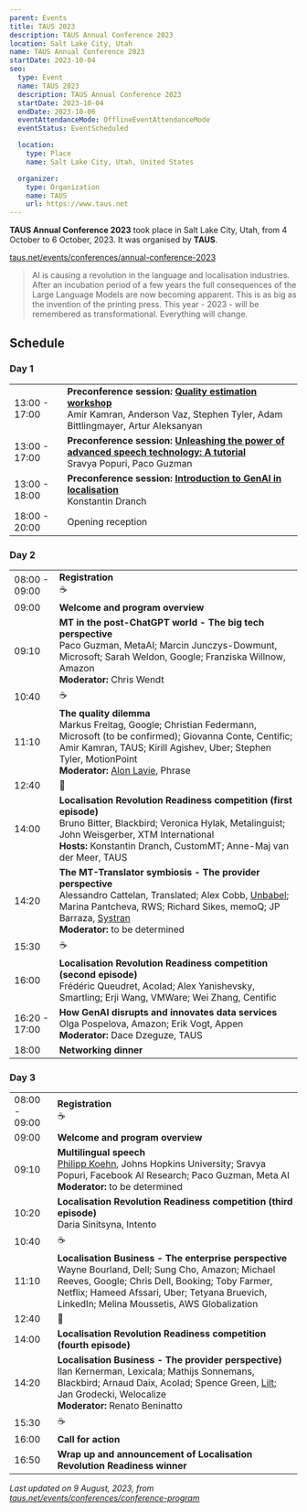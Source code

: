 ```yaml
---
parent: Events
title: TAUS 2023
description: TAUS Annual Conference 2023
location: Salt Lake City, Utah
name: TAUS Annual Conference 2023
startDate: 2023-10-04
seo:
  type: Event
  name: TAUS 2023
  description: TAUS Annual Conference 2023
  startDate: 2023-10-04
  endDate: 2023-10-06
  eventAttendanceMode: OfflineEventAttendanceMode
  eventStatus: EventScheduled

  location:
    type: Place
    name: Salt Lake City, Utah, United States

  organizer:
    type: Organization
    name: TAUS
    url: https://www.taus.net
---
```


**TAUS Annual Conference 2023** took place in Salt Lake City, Utah, from 4 October to 6 October, 2023.
It was organised by **TAUS**.

[taus.net/events/conferences/annual-conference-2023](https://www.taus.net/events/conferences/annual-conference-2023)

> AI is causing a revolution in the language and localisation industries. After an incubation period of a few years the full consequences of the Large Language Models are now becoming apparent. This is as big as the invention of the printing press. This year - 2023 - will be remembered as transformational. Everything will change.


## Schedule

### Day 1

|     |     |
| --- | --- |
| 13:00 - 17:00 | **Preconference session:** [**Quality estimation workshop**](https://www.taus.net/events/conferences/quality-estimation-workshop) <br>Amir Kamran, Anderson Vaz, Stephen Tyler, Adam Bittlingmayer, Artur Aleksanyan |
| 13:00 - 17:00 | **Preconference session:** [**Unleashing the power of advanced speech technology: A tutorial**](https://www.taus.net/events/conferences/unleashing-the-power-of-advanced-speech-technology-a-tutorial) <br>Sravya Popuri, Paco Guzman |
| 13:00 - 18:00 | **Preconference session:** [**Introduction to GenAI in localisation**](https://www.taus.net/events/conferences/genai-in-localisation) <br>Konstantin Dranch |
| 18:00 - 20:00 | Opening reception |

### Day 2

|     |     |
| --- | --- |
| 08:00 - 09:00 | **Registration** <br>☕️ |
| 09:00 | **Welcome and program overview** |
| 09:10 | **MT in the post-ChatGPT world - The big tech perspective** <br>Paco Guzman, MetaAI; Marcin Junczys-Dowmunt, Microsoft; Sarah Weldon, Google; Franziska Willnow, Amazon <br>**Moderator:** Chris Wendt |
| 10:40 | ☕️ |
| 11:10 | **The quality dilemma** <br>Markus Freitag, Google; Christian Federmann, Microsoft (to be confirmed); Giovanna Conte, Centific; Amir Kamran, TAUS; Kirill Agishev, Uber; Stephen Tyler, MotionPoint <br>**Moderator:** [Alon Lavie](/alon-lavie), Phrase |
| 12:40 | 🍴 |
| 14:00 | **Localisation Revolution Readiness competition (first episode)** <br>Bruno Bitter, Blackbird; Veronica Hylak, Metalinguist; John Weisgerber, XTM International <br>**Hosts:** Konstantin Dranch, CustomMT; Anne-Maj van der Meer, TAUS |
| 14:20 | **The MT-Translator symbiosis - The provider perspective** <br>Alessandro Cattelan, Translated; Alex Cobb, [Unbabel](/unbabel); Marina Pantcheva, RWS; Richard Sikes, memoQ; JP Barraza, [Systran](/systran) <br>**Moderator:** to be determined |
| 15:30 | ☕️ |
| 16:00 | **Localisation Revolution Readiness competition (second episode)** <br>Frédéric Queudret, Acolad; Alex Yanishevsky, Smartling; Erji Wang, VMWare; Wei Zhang, Centific |
| 16:20 - 17:00 | **How GenAI disrupts and innovates data services** <br>Olga Pospelova, Amazon; Erik Vogt, Appen <br>**Moderator:** Dace Dzeguze, TAUS |
| 18:00 | **Networking dinner** |

### Day 3

|     |     |
| --- | --- |
| 08:00 - 09:00 | **Registration** <br>☕️ |
| 09:00 | **Welcome and program overview** |
| 09:10 | **Multilingual speech** <br>[Philipp Koehn](/philipp-koehn), Johns Hopkins University; Sravya Popuri, Facebook AI Research; Paco Guzman, Meta AI <br>**Moderator:** to be determined |
| 10:20 | **Localisation Revolution Readiness competition (third episode)** <br>Daria Sinitsyna, Intento |
| 10:40 | ☕️ |
| 11:10 | **Localisation Business - The enterprise perspective** <br>Wayne Bourland, Dell; Sung Cho, Amazon; Michael Reeves, Google; Chris Dell, Booking; Toby Farmer, Netflix; Hameed Afssari, Uber; Tetyana Bruevich, LinkedIn; Melina Moussetis, AWS Globalization |
| 12:40 | 🍴 |
| 14:00 | **Localisation Revolution Readiness competition (fourth episode)** |
| 14:20 | **Localisation Business - The provider perspective)** <br>Ilan Kernerman, Lexicala; Mathijs Sonnemans, Blackbird;  Arnaud Daix, Acolad; Spence Green, [Lilt](/lilt); Jan Grodecki, Welocalize <br>**Moderator:** Renato Beninatto |
| 15:30 | ☕️ |
| 16:00 | **Call for action** |
| 16:50 | **Wrap up and announcement of Localisation Revolution Readiness winner** |


*Last updated on 9 August, 2023, from [taus.net/events/conferences/conference-program](https://www.taus.net/events/conferences/conference-program)*